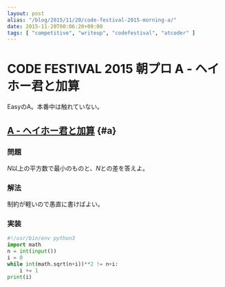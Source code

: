 ```yaml
---
layout: post
alias: "/blog/2015/11/20/code-festival-2015-morning-a/"
date: 2015-11-20T00:06:20+09:00
tags: [ "competitive", "writeup", "codefestival", "atcoder" ]
---
```


# CODE FESTIVAL 2015 朝プロ A - ヘイホー君と加算

EasyのA。本番中は触れていない。

<!-- more -->

## [A - ヘイホー君と加算](https://beta.atcoder.jp/contests/code-festival-2015-morning-easy/tasks/cf_2015_morning_easy_a) {#a}

### 問題

$N$以上の平方数で最小のものと、$N$との差を答えよ。

### 解法

制約が軽いので愚直に書けばよい。

### 実装

``` python
#!/usr/bin/env python3
import math
n = int(input())
i = 0
while int(math.sqrt(n+i))**2 != n+i:
    i += 1
print(i)
```
